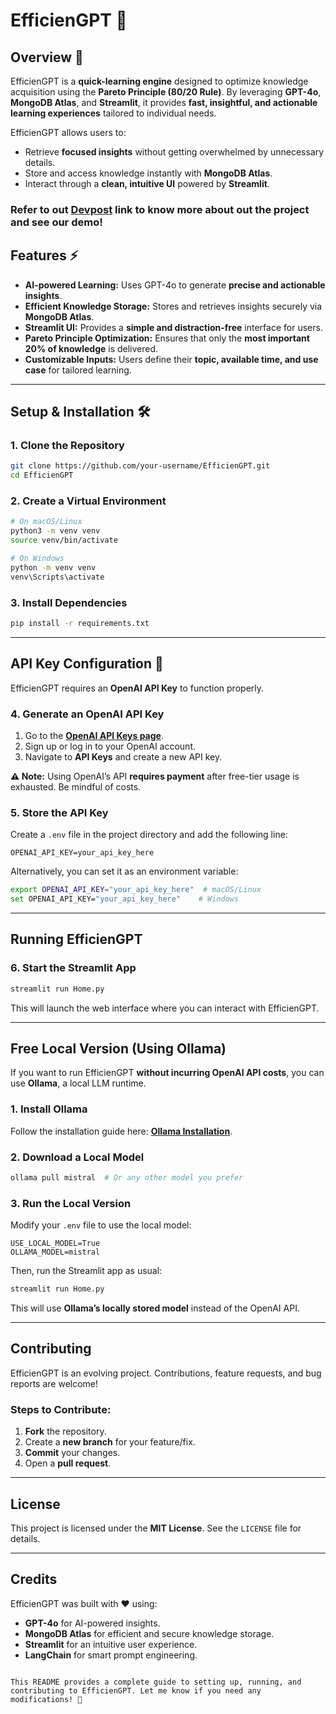 # EfficienGPT 🚀

## Overview 🌟

EfficienGPT is a **quick-learning engine** designed to optimize knowledge acquisition using the **Pareto Principle (80/20 Rule)**. By leveraging **GPT-4o**, **MongoDB Atlas**, and **Streamlit**, it provides **fast, insightful, and actionable learning experiences** tailored to individual needs. 

EfficienGPT allows users to:  
- Retrieve **focused insights** without getting overwhelmed by unnecessary details.  
- Store and access knowledge instantly with **MongoDB Atlas**.  
- Interact through a **clean, intuitive UI** powered by **Streamlit**.

### Refer to out [Devpost](https://devpost.com/software/efficiengpt?ref_content=my-projects-tab&ref_feature=my_projects) link to know more about out the project and see our demo!

## Features ⚡

- **AI-powered Learning:** Uses GPT-4o to generate **precise and actionable insights**.  
- **Efficient Knowledge Storage:** Stores and retrieves insights securely via **MongoDB Atlas**.  
- **Streamlit UI:** Provides a **simple and distraction-free** interface for users.  
- **Pareto Principle Optimization:** Ensures that only the **most important 20% of knowledge** is delivered.  
- **Customizable Inputs:** Users define their **topic, available time, and use case** for tailored learning.  



---


## Setup & Installation 🛠️  

### 1. Clone the Repository  

```bash
git clone https://github.com/your-username/EfficienGPT.git
cd EfficienGPT
```

### 2. Create a Virtual Environment  

```bash
# On macOS/Linux
python3 -m venv venv
source venv/bin/activate

# On Windows
python -m venv venv
venv\Scripts\activate
```

### 3. Install Dependencies  

```bash
pip install -r requirements.txt
```

---

## API Key Configuration 🔑  

EfficienGPT requires an **OpenAI API Key** to function properly.  

### 4. Generate an OpenAI API Key  

1. Go to the **[OpenAI API Keys page](https://platform.openai.com/signup/)**.  
2. Sign up or log in to your OpenAI account.  
3. Navigate to **API Keys** and create a new API key.  

**⚠️ Note:** Using OpenAI’s API **requires payment** after free-tier usage is exhausted. Be mindful of costs.  

### 5. Store the API Key  

Create a `.env` file in the project directory and add the following line:  

```plaintext
OPENAI_API_KEY=your_api_key_here
```

Alternatively, you can set it as an environment variable:  

```bash
export OPENAI_API_KEY="your_api_key_here"  # macOS/Linux
set OPENAI_API_KEY="your_api_key_here"    # Windows
```

---

## Running EfficienGPT  

### 6. Start the Streamlit App  

```bash
streamlit run Home.py
```

This will launch the web interface where you can interact with EfficienGPT.  

---

## Free Local Version (Using Ollama)  

If you want to run EfficienGPT **without incurring OpenAI API costs**, you can use **Ollama**, a local LLM runtime.  

### 1. Install Ollama  

Follow the installation guide here: **[Ollama Installation](https://ollama.ai/)**.  

### 2. Download a Local Model  

```bash
ollama pull mistral  # Or any other model you prefer
```

### 3. Run the Local Version  

Modify your `.env` file to use the local model:  

```plaintext
USE_LOCAL_MODEL=True
OLLAMA_MODEL=mistral
```

Then, run the Streamlit app as usual:  

```bash
streamlit run Home.py
```

This will use **Ollama’s locally stored model** instead of the OpenAI API.  

---

## Contributing  

EfficienGPT is an evolving project. Contributions, feature requests, and bug reports are welcome!  

### Steps to Contribute:  
1. **Fork** the repository.  
2. Create a **new branch** for your feature/fix.  
3. **Commit** your changes.  
4. Open a **pull request**.  

---

## License  

This project is licensed under the **MIT License**. See the `LICENSE` file for details.  

---

## Credits  

EfficienGPT was built with ❤️ using:  
- **GPT-4o** for AI-powered insights.  
- **MongoDB Atlas** for efficient and secure knowledge storage.  
- **Streamlit** for an intuitive user experience.  
- **LangChain** for smart prompt engineering.  
```

This README provides a complete guide to setting up, running, and contributing to EfficienGPT. Let me know if you need any modifications! 🚀
